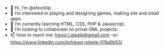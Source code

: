 - 👋 Hi, I’m @shocklip
- 👀 I’m interested in playing and designing games, making site and small apps.
- 🌱 I’m currently learning HTML, CSS, PHP & Javascript.
- 💞️ I’m looking to collaborate on privat GML projects.
- 📫 How to reach me: trevor.l.steele@gmail.com -or- https://www.linkedin.com/in/trevor-steele-515a0b53/

<!---
shocklip/shocklip is a ✨ special ✨ repository because its `README.md` (this file) appears on your GitHub profile.
You can click the Preview link to take a look at your changes.
--->
